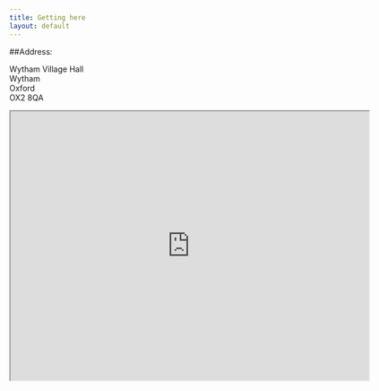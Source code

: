 ```yaml
---
title: Getting here
layout: default
---
```

##Address:

Wytham Village Hall<br>
Wytham<br>
Oxford<br>
OX2 8QA<br>

<iframe src="https://www.google.com/maps/d/u/1/embed?mid=zGEqJUtdo16I.kgZl0h5DgSHc&z=15" width="640" height="480"></iframe>


